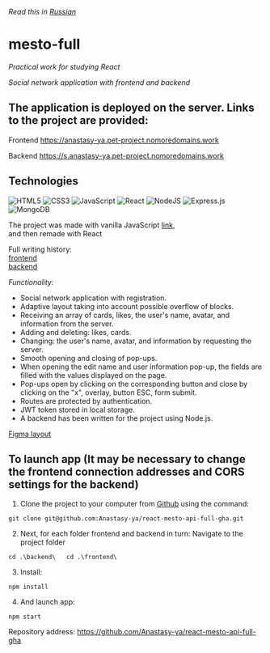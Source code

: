 *Read this in [Russian](README.rus.md)*

# mesto-full
*Practical work for studying React*

*Social network application with frontend and backend*  
  
## The application is deployed on the server. Links to the project are provided:

Frontend https://anastasy-ya.pet-project.nomoredomains.work

Backend https://s.anastasy-ya.pet-project.nomoredomains.work

## Technologies
![HTML5](https://img.shields.io/badge/html5-%23E34F26.svg?style=for-the-badge&logo=html5&logoColor=white)
![CSS3](https://img.shields.io/badge/css3-%231572B6.svg?style=for-the-badge&logo=css3&logoColor=white)
![JavaScript](https://img.shields.io/badge/javascript-%23323330.svg?style=for-the-badge&logo=javascript&logoColor=%23F7DF1E)
![React](https://img.shields.io/badge/react-%2320232a.svg?style=for-the-badge&logo=react&logoColor=%2361DAFB)
![NodeJS](https://img.shields.io/badge/node.js-6DA55F?style=for-the-badge&logo=node.js&logoColor=white)
![Express.js](https://img.shields.io/badge/express.js-%23404d59.svg?style=for-the-badge&logo=express&logoColor=%2361DAFB)
![MongoDB](https://img.shields.io/badge/MongoDB-%234ea94b.svg?style=for-the-badge&logo=mongodb&logoColor=white)

The project was made with vanilla JavaScript [link](https://github.com/Anastasy-ya/mesto), <br>
and then remade with React

Full writing history:<br>
[frontend](https://github.com/Anastasy-ya/react-mesto-auth)<br>
[backend](https://github.com/Anastasy-ya/express-mesto-gha)<br>

*Functionality:*
- Social network application with registration.
- Adaptive layout taking into account possible overflow of blocks.
- Receiving an array of cards, likes, the user's name, avatar, and information from the server.
- Adding and deleting: likes, cards.
- Changing: the user's name, avatar, and information by requesting the server.
- Smooth opening and closing of pop-ups.
- When opening the edit name and user information pop-up, the fields are filled with the values displayed on the page.
- Pop-ups open by clicking on the corresponding button and close by clicking on the "x", overlay, button ESC, form submit.
- Routes are protected by authentication.
- JWT token stored in local storage.
- A backend has been written for the project using Node.js.<br>

[Figma layout](https://www.figma.com/file/2cn9N9jSkmxD84oJik7xL7/JavaScript.-Sprint-4?node-id=0%3A1)

## To launch app (It may be necessary to change the frontend connection addresses and CORS settings for the backend)

1. Clone the project to your computer from [Github]() using the command:
```
git clone git@github.com:Anastasy-ya/react-mesto-api-full-gha.git
```
2. Next, for each folder frontend and backend in turn: Navigate to the project folder
```
cd .\backend\   cd .\frontend\
```
3. Install:
```
npm install
```
4. And launch app:
```
npm start
```


Repository address: https://github.com/Anastasy-ya/react-mesto-api-full-gha
